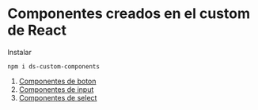 # Componentes creados en el custom de React

Instalar

```
npm i ds-custom-components
```

1. [Componentes de boton](#boton)
2. [Componentes de input](#input)
3. [Componentes de select](#select)
